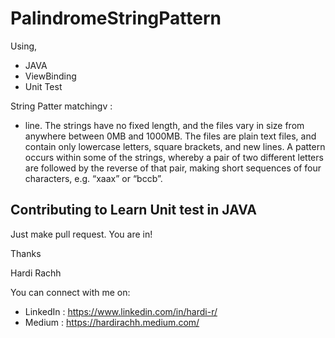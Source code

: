 # PalindromeStringPattern
Using,
  - JAVA
  - ViewBinding
  - Unit Test

String Patter matchingv :
  - line. The strings
    have no fixed length, and the files vary in size from anywhere between 0MB and 1000MB. The
    files are plain text files, and contain only lowercase letters, square brackets, and new lines.
    A pattern occurs within some of the strings, whereby a pair of two different letters are followed
    by the reverse of that pair, making short sequences of four characters, e.g. “xaax” or “bccb”.

## Contributing to Learn Unit test in JAVA

Just make pull request. You are in!

Thanks

Hardi Rachh

You can connect with me on:

- LinkedIn : https://www.linkedin.com/in/hardi-r/
- Medium : https://hardirachh.medium.com/
